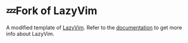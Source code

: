 # 💤Fork of LazyVim

A modified template of [LazyVim](https://github.com/LazyVim/LazyVim).
Refer to the [documentation](https://lazyvim.github.io/installation) to get more info about LazyVim.
